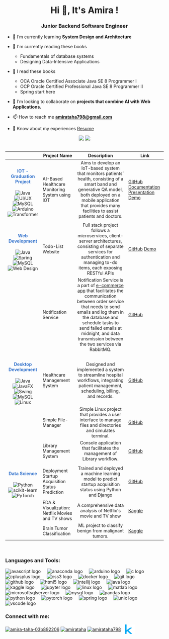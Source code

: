 <h1 align="center">Hi 👋, It's Amira !</h1>
<h3 align="center">Junior Backend Software Engineer</h3>

- 🌱 I’m currently learning **System Design and Architecture**

- 📙 I'm currently reading these books
  - Fundamentals of database systems
  - Designing Data-Intensive Applications
  
- 📙 I read these books
  - OCA Oracle Certified Associate Java SE 8 Programmer I
  - OCP Oracle Certified Professional Java SE 8 Programmer II
  - Spring start here
  
- 👯 I’m looking to collaborate on **projects that combine AI with Web Applications.**

- 📫 How to reach me **amirataha798@gmail.com**

- 📄 Know about my experiences [Resume](https://drive.google.com/file/d/1CkEGBiqt52sn0_tdx8IZHqZJbuy484I-/view?usp=sharing)


<div align="center">
  <img height="180em" src="https://github-readme-streak-stats.herokuapp.com/?user=amira921&theme="  />
  <img  src="http://github-profile-summary-cards.vercel.app/api/cards/most-commit-language?username=amira921&theme=2077" height="180em" />
</div>

<br>

|          | Project Name      | Description                                   | Link                        |
|-------------------|-------------------|-----------------------------------------------|-----------------------------|
| <div align="center" ><h4 style="color:#3775CD;"> IOT - Graduation Project </h4> ![Java](https://img.shields.io/badge/Java-blue?style=flat) ![UI/UX](https://img.shields.io/badge/Transformer-green?style=flat)![MySQL](https://img.shields.io/badge/UI/UX-red?style=flat) ![Arduino](https://img.shields.io/badge/Arduino-blue?style=flat) ![Transformer](https://img.shields.io/badge/Transformer-green?style=flat) </div>| AI-Based Healthcare Monitoring System using IOT | <div align="center" >Aims to develop an IoT-based system that monitors patients’ health, consisting of a smart band and generative QA model, both deployed on a mobile application that provides many facilities to assist patients and doctors. </div> | [GitHub](https://github.com/amira921/AI-Based-Healthcare-Monitoring-System-using-IOT) [Documentation](https://drive.google.com/file/d/1_en20Lp6aphtVldMiW9o-7Rh20kWutm4/view)   [Presentation](https://drive.google.com/file/d/1-1uUJztkS1MByLmVOTPBVUd_p0-iBfnY/view)   [Demo](https://drive.google.com/file/d/1GRfaLCeAsJMBQkwHePhZAvHr6Ljq1OeW/view)|
|       |     |   |        | 
| <div align="center" ><h4 style="color:#3775CD;">Web Development</h4> ![Java](https://img.shields.io/badge/Java-blue?style=flat) ![Spring](https://img.shields.io/badge/Spring-green?style=flat) ![MySQL](https://img.shields.io/badge/MySQL-white?style=flat)  ![Web Design](https://img.shields.io/badge/HTML/CSS/Js-E34F26?style=flat) </div>| Todo-List Website     | <div align="center" >Full stack project follows a microservices, client-server architectures, consisting of separate services for authentication and managing to-do items, each exposing RESTful APIs </div> | [GitHub](https://github.com/amira921/Todo-List-Microservices) [Demo](https://drive.google.com/file/d/1oQOSAmZKEzCw7c-x5yrKS_8traggIklm/view) |
|  | Notification Service     | <div  align="center">Notification Service is a part of [e-commerce app](https://github.com/amira921/e-commerce-website) that facilitates the communication between order service that needs to send emails and log them in the database and schedule tasks to send failed emails at midnight, and data transmission between the two services via RabbitMQ. </div>  | [GitHub](https://github.com/amira921/E-commerce-Notification-Service) |
|       |     |   |        | 
| <div align="center"><h4 style="color:#3775CD;">Desktop Development</h4> ![Java](https://img.shields.io/badge/Java-blue?style=flat) ![JavaFX](https://img.shields.io/badge/JavaFX-yellow?style=flat)  ![Swing](https://img.shields.io/badge/Swing-green?style=flat) ![MySQL](https://img.shields.io/badge/MySQL-white?style=flat) ![Linux](https://img.shields.io/badge/Linux-red?style=flat)</div>| Healthcare Management System     | <div align="center">Designed and implemented a system to streamline hospital workflows, integrating patient management, scheduling, billing, and records. </div> | [GitHub](https://github.com/amira921/Healthcare-Management-System) |
| | Simple File-Manager     | <div align="center"> Simple Linux project that provides a user interface to manage files and directories and simulates terminal.</div>  | [GitHub](https://github.com/amira921/Simple-File-Manager) |
| | Library Management System     | <div align="center"> Console application that facilitates the management of Library workflow.</div>  | [GitHub](https://github.com/amira921/Library-Management-System) |
|       |     |   |       | 
| <div align="center"><h4 style="color:#3775CD;">Data Science</h4> ![Python](https://img.shields.io/badge/Python-3776AB?style=flat) ![scikit-learn](https://img.shields.io/badge/scikit--learn-F7931E?style=flat) ![PyTorch](https://img.shields.io/badge/PyTorch-FF6F00?style=flat) </div>| Deployment Startup Acquisition Status Prediction     | <div align="center">Trained and deployed a machine learning model to predict startup acquisition status using Python and Django </div>| [GitHub](https://github.com/amira921/Deployment-Startup-Acquisition-Status-Prediction) |
|  | EDA & Visualization: Netflix Movies and TV shows     | <div align="center">A comprehensive data analysis of Netflix's movie and TV show </div>   | [Kaggle](https://www.kaggle.com/code/amirataha/eda-visualization) |
|  | Brain Tumor Classification     |  <div align="center">ML project to classify benign from malignant tumors.</div>  | [Kaggle](https://www.kaggle.com/code/amirataha/brain-tumor-classification) |


 <br>
<h3 align="left">Languages and Tools:</h3>
<div align="left">
  <img src="https://cdn.jsdelivr.net/gh/devicons/devicon/icons/javascript/javascript-original.svg" height="40" alt="javascript logo"  />
  <img width="12" />
  <img src="https://cdn.jsdelivr.net/gh/devicons/devicon/icons/anaconda/anaconda-original.svg" height="40" alt="anaconda logo"  />
  <img width="12" />
  <img src="https://cdn.jsdelivr.net/gh/devicons/devicon/icons/arduino/arduino-original.svg" height="40" alt="arduino logo"  />
  <img width="12" />
  <img src="https://cdn.jsdelivr.net/gh/devicons/devicon/icons/c/c-original.svg" height="40" alt="c logo"  />
  <img width="12" />
  <img src="https://cdn.jsdelivr.net/gh/devicons/devicon/icons/cplusplus/cplusplus-original.svg" height="40" alt="cplusplus logo"  />
  <img width="12" />
  <img src="https://cdn.jsdelivr.net/gh/devicons/devicon/icons/css3/css3-original.svg" height="40" alt="css3 logo"  />
  <img width="12" />
  <img src="https://cdn.jsdelivr.net/gh/devicons/devicon/icons/docker/docker-original.svg" height="40" alt="docker logo"  />
  <img width="12" />
  <img src="https://cdn.jsdelivr.net/gh/devicons/devicon/icons/git/git-original.svg" height="40" alt="git logo"  />
  <img width="12" />
  <img src="https://cdn.jsdelivr.net/gh/devicons/devicon/icons/github/github-original.svg" height="40" alt="github logo"  />
  <img width="12" />
  <img src="https://cdn.jsdelivr.net/gh/devicons/devicon/icons/html5/html5-original.svg" height="40" alt="html5 logo"  />
  <img width="12" />
  <img src="https://cdn.jsdelivr.net/gh/devicons/devicon/icons/intellij/intellij-original.svg" height="40" alt="intellij logo"  />
  <img width="12" />
  <img src="https://cdn.jsdelivr.net/gh/devicons/devicon/icons/java/java-original.svg" height="40" alt="java logo"  />
  <img width="12" />
  <img src="https://cdn.jsdelivr.net/gh/devicons/devicon/icons/kaggle/kaggle-original.svg" height="40" alt="kaggle logo"  />
  <img width="12" />
  <img src="https://cdn.jsdelivr.net/gh/devicons/devicon/icons/jupyter/jupyter-original.svg" height="40" alt="jupyter logo"  />
  <img width="12" />
  <img src="https://cdn.jsdelivr.net/gh/devicons/devicon/icons/linux/linux-original.svg" height="40" alt="linux logo"  />
  <img width="12" />
  <img src="https://cdn.jsdelivr.net/gh/devicons/devicon/icons/matlab/matlab-original.svg" height="40" alt="matlab logo"  />
  <img width="12" />
  <img src="https://cdn.jsdelivr.net/gh/devicons/devicon/icons/microsoftsqlserver/microsoftsqlserver-plain.svg" height="40" alt="microsoftsqlserver logo"  />
  <img width="12" />
  <img src="https://cdn.jsdelivr.net/gh/devicons/devicon/icons/mysql/mysql-original.svg" height="40" alt="mysql logo"  />
  <img width="12" />
  <img src="https://cdn.jsdelivr.net/gh/devicons/devicon/icons/pandas/pandas-original.svg" height="40" alt="pandas logo"  />
  <img width="12" />
  <img src="https://cdn.jsdelivr.net/gh/devicons/devicon/icons/python/python-original.svg" height="40" alt="python logo"  />
  <img width="12" />
  <img src="https://cdn.jsdelivr.net/gh/devicons/devicon/icons/pytorch/pytorch-original.svg" height="40" alt="pytorch logo"  />
  <img width="12" />
  <img src="https://cdn.jsdelivr.net/gh/devicons/devicon/icons/spring/spring-original.svg" height="40" alt="spring logo"  />
  <img width="12" />
  <img src="https://cdn.jsdelivr.net/gh/devicons/devicon/icons/unix/unix-original.svg" height="40" alt="unix logo"  />
  <img width="12" />
  <img src="https://cdn.jsdelivr.net/gh/devicons/devicon/icons/vscode/vscode-original.svg" height="40" alt="vscode logo"  />
</div>


<h3 align="left">Connect with me:</h3>
<p align="left">

 <a href="https://linkedin.com/in/amirataha2045" target="blank"><img align="center" src="https://raw.githubusercontent.com/rahuldkjain/github-profile-readme-generator/master/src/images/icons/Social/linked-in-alt.svg" alt="amira-taha-03b892206" height="30" width="40" /></a>
 <a href="https://www.leetcode.com/amirataha" target="blank"><img align="center" src="https://raw.githubusercontent.com/rahuldkjain/github-profile-readme-generator/master/src/images/icons/Social/leet-code.svg" alt="amirataha" height="30" width="40" /></a>
 <a href="https://www.hackerrank.com/amirataha798" target="blank"><img align="center" src="https://raw.githubusercontent.com/rahuldkjain/github-profile-readme-generator/master/src/images/icons/Social/hackerrank.svg" alt="amirataha798" height="30" width="40" /></a>
<a href="https://kaggle.com/amirataha" target="blank"><img align="center" src="https://raw.githubusercontent.com/teamedwardforever/Readme-Generator/71f25dd8b98329b168142a6b782a107b75eab178/svg/Social/kaggle.svg" alt="amirataha" height="30" width="40" /></a></p>
